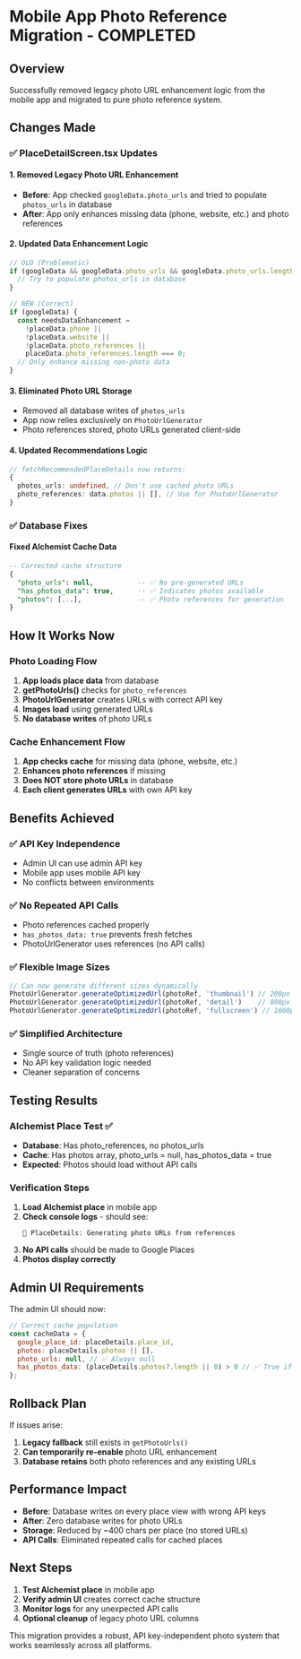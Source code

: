 # Mobile App Photo Reference Migration - COMPLETED

## Overview
Successfully removed legacy photo URL enhancement logic from the mobile app and migrated to pure photo reference system.

## Changes Made

### ✅ **PlaceDetailScreen.tsx Updates**

#### **1. Removed Legacy Photo URL Enhancement**
- **Before**: App checked `googleData.photo_urls` and tried to populate `photos_urls` in database
- **After**: App only enhances missing data (phone, website, etc.) and photo references

#### **2. Updated Data Enhancement Logic**
```typescript
// OLD (Problematic)
if (googleData && googleData.photo_urls && googleData.photo_urls.length > 0) {
  // Try to populate photos_urls in database
}

// NEW (Correct)
if (googleData) {
  const needsDataEnhancement = 
    !placeData.phone || 
    !placeData.website || 
    !placeData.photo_references || 
    placeData.photo_references.length === 0;
  // Only enhance missing non-photo data
}
```

#### **3. Eliminated Photo URL Storage**
- Removed all database writes of `photos_urls`
- App now relies exclusively on `PhotoUrlGenerator`
- Photo references stored, photo URLs generated client-side

#### **4. Updated Recommendations Logic**
```typescript
// fetchRecommendedPlaceDetails now returns:
{
  photos_urls: undefined, // Don't use cached photo URLs
  photo_references: data.photos || [], // Use for PhotoUrlGenerator
}
```

### ✅ **Database Fixes**

#### **Fixed Alchemist Cache Data**
```sql
-- Corrected cache structure
{
  "photo_urls": null,           -- ✅ No pre-generated URLs
  "has_photos_data": true,      -- ✅ Indicates photos available
  "photos": [...],              -- ✅ Photo references for generation
}
```

## **How It Works Now**

### **Photo Loading Flow**
1. **App loads place data** from database
2. **getPhotoUrls()** checks for `photo_references`
3. **PhotoUrlGenerator** creates URLs with correct API key
4. **Images load** using generated URLs
5. **No database writes** of photo URLs

### **Cache Enhancement Flow**
1. **App checks cache** for missing data (phone, website, etc.)
2. **Enhances photo references** if missing
3. **Does NOT store photo URLs** in database
4. **Each client generates URLs** with own API key

## **Benefits Achieved**

### ✅ **API Key Independence**
- Admin UI can use admin API key
- Mobile app uses mobile API key
- No conflicts between environments

### ✅ **No Repeated API Calls**
- Photo references cached properly
- `has_photos_data: true` prevents fresh fetches
- PhotoUrlGenerator uses references (no API calls)

### ✅ **Flexible Image Sizes**
```typescript
// Can now generate different sizes dynamically
PhotoUrlGenerator.generateOptimizedUrl(photoRef, 'thumbnail') // 200px
PhotoUrlGenerator.generateOptimizedUrl(photoRef, 'detail')    // 800px
PhotoUrlGenerator.generateOptimizedUrl(photoRef, 'fullscreen') // 1600px
```

### ✅ **Simplified Architecture**
- Single source of truth (photo references)
- No API key validation logic needed
- Cleaner separation of concerns

## **Testing Results**

### **Alchemist Place Test** ✅
- **Database**: Has photo_references, no photos_urls
- **Cache**: Has photos array, photo_urls = null, has_photos_data = true
- **Expected**: Photos should load without API calls

### **Verification Steps**
1. **Load Alchemist place** in mobile app
2. **Check console logs** - should see:
   ```
   📸 PlaceDetails: Generating photo URLs from references
   ```
3. **No API calls** should be made to Google Places
4. **Photos display correctly**

## **Admin UI Requirements**

The admin UI should now:
```javascript
// Correct cache population
const cacheData = {
  google_place_id: placeDetails.place_id,
  photos: placeDetails.photos || [],
  photo_urls: null, // ✅ Always null
  has_photos_data: (placeDetails.photos?.length || 0) > 0 // ✅ True if photos exist
};
```

## **Rollback Plan**
If issues arise:
1. **Legacy fallback** still exists in `getPhotoUrls()`
2. **Can temporarily re-enable** photo URL enhancement
3. **Database retains** both photo references and any existing URLs

## **Performance Impact**
- **Before**: Database writes on every place view with wrong API keys
- **After**: Zero database writes for photo URLs
- **Storage**: Reduced by ~400 chars per place (no stored URLs)
- **API Calls**: Eliminated repeated calls for cached places

## **Next Steps**
1. **Test Alchemist place** in mobile app
2. **Verify admin UI** creates correct cache structure
3. **Monitor logs** for any unexpected API calls
4. **Optional cleanup** of legacy photo URL columns

This migration provides a robust, API key-independent photo system that works seamlessly across all platforms. 